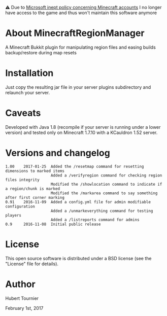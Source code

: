 :warning: Due to [Microsoft inept policy concerning Minecraft accounts](https://help.minecraft.net/hc/en-us/articles/19615552270221) I no longer have access to the game and thus won't maintain this software anymore

# About MinecraftRegionManager
A Minecraft Bukkit plugin for manipulating region files and easing builds backup/restore during map resets

Installation
============
Just copy the resulting jar file in your server plugins subdirectory and relaunch your server.

Caveats
=======
Developed with Java 1.8 (recompile if your server is running under a lower version) and tested only on Minecraft 1.7.10 with a KCauldron 1.52 server.

Versions and changelog
======================
	1.00	2017-01-25	Added the /resetmap command for resetting dimensions to marked items
	                  	Added a /verifyregion command for checking region files integrity
	                  	Modified the /showlocation command to indicate if a region/chunk is marked
	                  	Modified the /markarea command to say something after first corner marking
	0.91	2016-11-09	Added a config.yml file for admin modifiable configuration
						Added a /unmarkeverything command for testing players
						Added a /listreports command for admins
	0.9		2016-11-08	Initial public release

License
=======
This open source software is distributed under a BSD license (see the "License" file for details).

Author
======
Hubert Tournier

February 1st, 2017
